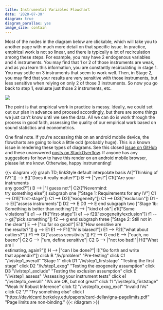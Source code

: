 ```yaml
---
title: Instrumental Variables Flowchart
date: '2020-07-30'
diagram: true
diagram_parallax: yes
image_size: contain
---
```



Most of the nodes in the diagram below are clickable, which will take you to another page with much more detail on that specific issue. In practice, empirical work is not so linear, and there is typically a lot of recirculation among these steps. For example, you may have 2 endogenous variables and 4 instruments. You may find that 1 or 2 of those instruments are weak, and as you learn this information, you are constantly recirculating in stage 1. You may settle on 3 instruments that seem to work well. Then, in Stage 2, you may find that your results are very sensitive with those instruments, but less sensitive when relying on only 2 of those 3 instruments. So now you go back to step 1, evaluate just those 2 instruments, etc.

![](https://media.giphy.com/media/l0IylOPCNkiqOgMyA/giphy.gif)

The point is that empirical work in practice is messy. Ideally, we could set out our plan in advance and proceed accordingly, but there are some things we just can't know until we see the data. All we can do is work through the process in good faith, assessing the quality of our empirical work based on sound statistics and econometrics. 

One final note. If you're accessing this on an android mobile device, the flowcharts are going to look a little odd (probably huge). This is a known issue in rendering these types of diagrams. See this closed [issue on GitHub](https://github.com/mermaid-js/mermaid/issues/816) and these unanswered [posts on StackOverflow](https://stackoverflow.com/search?q=%5Bmermaid%5D+chrome). If anyone has any suggestions for how to have this render on an android mobile browser, please let me know. Otherwise, happy instrumenting!


{{< diagram >}}
graph TD;
    linkStyle default interpolate basis
    A(["Thinking of IV?"]) --> B(["Does it really matter?"])
    B --> |"yes!"| C1(["Are your instruments<br> any good?"])
    B --> |"I guess not"| C2(["Nevermind:<br> try something else"])
    subgraph one ["Stage 1: Requirements for any IV"]
    C1 --> D1(["first-stage"])
    C1 --> D2(["exogeneity"])
    C1 --> D3(["exclusion"])
    D1 --> E(["assess instruments"])
    D2 --> E
    D3 --> E
    end
    subgraph two ["Stage 1b: Something is better than nothing"]
    E --> |"kind of ok"| e1(["Some violations"])
    e1 --> f1(["first-stage"])
    e1 --> f2(["exogeneity/exclusion"])
    f1 --> g(["pick something"])
    f2 --> g
    end
    subgraph three ["Stage 2: Still not in the clear"]
    E --> |"so far so good!"| E1(["How sensitive are<br> the results?"])
    g --> E1
    E1 --> F1(["IV is biased!"])
    E1 --> F2(["what about outliers?"])
    F1 --> G(["assess sensitivity"])
    F2 --> G
    end
    E --> |"ouch, no bueno"| C2
    G --> |"um, define sensitive"| C2
    G --> |"not too bad!"| H(["What am I<br> estimating, again?"])
    H --> |"can I be done?"| I(["Go forth and write<br> that appendix!"])
    click B "/iv/problem" "Pre-testing"
    click C1 "/iv/step1_overall" "Stage 1"
    click D1 "/iv/step1_firststage" "Testing the first stage"
    click D2 "/iv/step1_exog" "Testing the exogeneity assumption"
    click D3 "/iv/step1_exclude" "Testing the exclusion assumption"
    click E "/iv/step1_assess" "Assessing your instrument tests"
    click e1 "/iv/step1b_overall" "IVs are OK, but not great"
    click f1 "/iv/step1b_firststage" "Weak IV Robust Inference"
    click f2 "/iv/step1b_exog_excl" "Invalid IVs"
    click C2 "/" "Try something else"
    click I "https://davidcard.berkeley.edu/papers/card-dellavigna-pagelimits.pdf" "Page limits are non-binding."
{{< /diagram >}}


